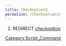 ```yaml
---
title: Checkoption2
permalink: /Checkoption2/
---
```


1.  REDIRECT [checkoption](/checkoption "wikilink")

[Category:Script_Command](/Category:Script_Command "wikilink")